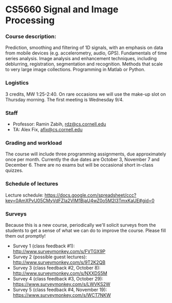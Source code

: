 CS5660 Signal and Image Processing
===========================


### Course description: 
Prediction, smoothing and filtering of 1D signals, with an emphasis on data from mobile devices (e.g. accelerometry, audio, GPS). Fundamentals of time series analysis. Image analysis and enhancement techniques, including deblurring, registration, segmentation and recognition. Methods that scale to very large image collections. Programming in Matlab or Python. 

### Logistics
3 credits, MW 1:25-2:40. On rare occasions we will use the make-up slot on Thursday morning. The first meeting is Wednesday 9/4.

### Staff
* Professor: Ramin Zabih, rdz@cs.cornell.edu
* TA: Alex Fix, afix@cs.cornell.edu

### Grading and workload
The course will include three programming assignments, due approximately once per month. Currently the due dates are October 3, November 7 and December 6. There are no exams but will be occasional short in-class quizzes.


### Schedule of lectures
Lecture schedule: https://docs.google.com/spreadsheet/ccc?key=0AmXPvU05CMyVdFZIa2VIM1BjaU4wZ0o5M2I3TmxKaUE#gid=0

### Surveys
Because this is a new course, periodically we'll solicit surveys from the students to get a sense of what we can do to improve the course. Please fill them out promptly!

- Survey 1 (class feedback #1): http://www.surveymonkey.com/s/FVTGX9P
- Survey 2 (possible guest lectures): http://www.surveymonkey.com/s/9T2K2QB
- Survey 3 (class feedback #2, October 8): http://www.surveymonkey.com/s/NXXDS5M
- Survey 4 (class feedback #3, October 29): https://www.surveymonkey.com/s/LWVKS2W
- Survey 5 (class feedback #4, November 19): https://www.surveymonkey.com/s/WCT7NKW
